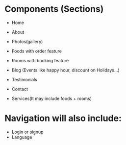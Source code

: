 # Components (Sections)

- Home
- About
- Photos(gallery)
- Foods with order feature
- Rooms with booking feature
- Blog (Events like happy hour, discount on Holidays...)
- Testimonials
- Contact

- Services(It may include foods + rooms)

# Navigation will also include:

- Login or signup
- Language
